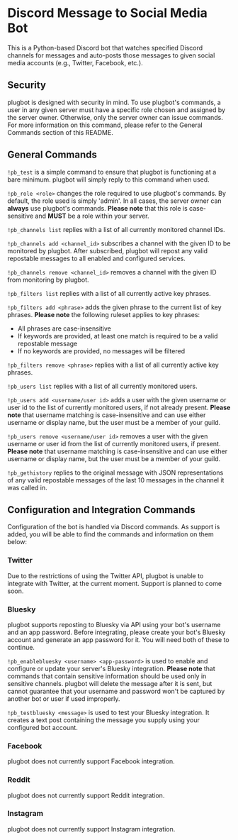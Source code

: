 # Discord Message to Social Media Bot

This is a Python-based Discord bot that watches specified Discord channels for messages and auto-posts those messages to given social media accounts (e.g., Twitter, Facebook, etc.).

## Security

plugbot is designed with security in mind. To use plugbot's commands, a user in any given server must have a specific role chosen and assigned by the server owner. Otherwise, only the server owner can issue commands. For more information on this command, please refer to the General Commands section of this README.

## General Commands

`!pb_test` is a simple command to ensure that plugbot is functioning at a bare minimum. plugbot will simply reply to this command when used.

`!pb_role <role>` changes the role required to use plugbot's commands. By default, the role used is simply 'admin'. In all cases, the server owner can **always** use plugbot's commands. **Please note** that this role is case-sensitive and **MUST** be a role within your server.

`!pb_channels list` replies with a list of all currently monitored channel IDs.

`!pb_channels add <channel_id>` subscribes a channel with the given ID to be monitored by plugbot. After subscribed, plugbot will repost any valid repostable messages to all enabled and configured services.

`!pb_channels remove <channel_id>` removes a channel with the given ID from monitoring by plugbot.

`!pb_filters list` replies with a list of all currently active key phrases.

`!pb_filters add <phrase>` adds the given phrase to the current list of key phrases. **Please note** the following ruleset applies to key phrases:
- All phrases are case-insensitive
- If keywords are provided, at least one match is required to be a valid repostable message
- If no keywords are provided, no messages will be filtered

`!pb_filters remove <phrase>` replies with a list of all currently active key phrases.

`!pb_users list` replies with a list of all currently monitored users.

`!pb_users add <username/user id>` adds a user with the given username or user id to the list of currently monitored users, if not already present. **Please note** that username matching is case-insensitive and can use either username or display name, but the user must be a member of your guild.

`!pb_users remove <username/user id>` removes a user with the given username or user id from the list of currently monitored users, if present. **Please note** that username matching is case-insensitive and can use either username or display name, but the user must be a member of your guild.

`!pb_gethistory` replies to the original message with JSON representations of any valid repostable messages of the last 10 messages in the channel it was called in.

## Configuration and Integration Commands

Configuration of the bot is handled via Discord commands. As support is added, you will be able to find the commands and information on them below:

### Twitter

Due to the restrictions of using the Twitter API, plugbot is unable to integrate with Twitter, at the current moment. Support is planned to come soon.

### Bluesky

plugbot supports reposting to Bluesky via API using your bot's username and an app password. Before integrating, please create your bot's Bluesky account and generate an app password for it. You will need both of these to continue.

`!pb_enablebluesky <username> <app-password>` is used to enable and configure or update your server's Bluesky integration. **Please note** that commands that contain sensitive information should be used only in sensitive channels. plugbot will delete the message after it is sent, but cannot guarantee that your username and password won't be captured by another bot or user if used improperly.

`!pb_testbluesky <message>` is used to test your Bluesky integration. It creates a text post containing the message you supply using your configured bot account.

### Facebook

plugbot does not currently support Facebook integration.

### Reddit

plugbot does not currently support Reddit integration.

### Instagram

plugbot does not currently support Instagram integration.

